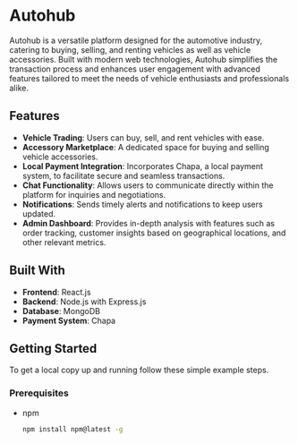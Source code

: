 # Autohub

Autohub is a versatile platform designed for the automotive industry, catering to buying, selling, and renting vehicles as well as vehicle accessories. Built with modern web technologies, Autohub simplifies the transaction process and enhances user engagement with advanced features tailored to meet the needs of vehicle enthusiasts and professionals alike.

## Features

- **Vehicle Trading**: Users can buy, sell, and rent vehicles with ease.
- **Accessory Marketplace**: A dedicated space for buying and selling vehicle accessories.
- **Local Payment Integration**: Incorporates Chapa, a local payment system, to facilitate secure and seamless transactions.
- **Chat Functionality**: Allows users to communicate directly within the platform for inquiries and negotiations.
- **Notifications**: Sends timely alerts and notifications to keep users updated.
- **Admin Dashboard**: Provides in-depth analysis with features such as order tracking, customer insights based on geographical locations, and other relevant metrics.

## Built With

- **Frontend**: React.js
- **Backend**: Node.js with Express.js
- **Database**: MongoDB
- **Payment System**: Chapa

## Getting Started

To get a local copy up and running follow these simple example steps.

### Prerequisites

- npm
  ```sh
  npm install npm@latest -g
